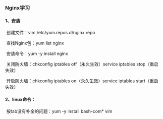 ### Nginx学习

#### 1、安装

​		创建文件：vim /etc/yum.repos.d/nginx.repo

​		查找Nginx包：yum list nginx

​		安装命令：yum -y install nginx

​		关闭防火墙：chkconfig iptables off（永久生效）service iptables stop（重启失效）

​		开启防火墙：chkconfig iptables on（永久生效）service iptables start（重启失效）

#### 2、linux命令：

​		按tab没有补全的问题：yum -y install bash-com* vim